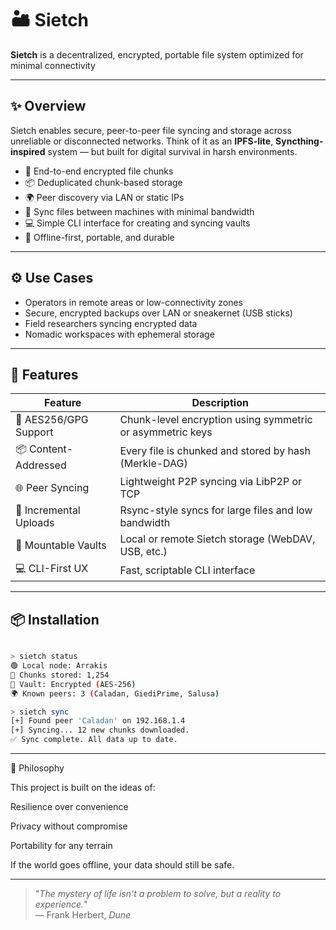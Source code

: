 # 🏜️ Sietch

**Sietch** is a decentralized, encrypted, portable file system optimized for minimal connectivity 

---

## ✨ Overview

Sietch enables secure, peer-to-peer file syncing and storage across unreliable or disconnected networks. Think of it as an **IPFS-lite**, **Syncthing-inspired** system — but built for digital survival in harsh environments.

- 🔐 End-to-end encrypted file chunks
- 📦 Deduplicated chunk-based storage
- 🌍 Peer discovery via LAN or static IPs
- 🔄 Sync files between machines with minimal bandwidth
- 💻 Simple CLI interface for creating and syncing vaults
- 🧱 Offline-first, portable, and durable

---

## ⚙️ Use Cases

- Operators in remote areas or low-connectivity zones
- Secure, encrypted backups over LAN or sneakernet (USB sticks)
- Field researchers syncing encrypted data
- Nomadic workspaces with ephemeral storage

---

## 🚀 Features

| Feature               | Description                                                 |
|----------------------|-------------------------------------------------------------|
| 🔐 AES256/GPG Support | Chunk-level encryption using symmetric or asymmetric keys  |
| 📦 Content-Addressed  | Every file is chunked and stored by hash (Merkle-DAG)      |
| 🌐 Peer Syncing       | Lightweight P2P syncing via LibP2P or TCP                  |
| 🔄 Incremental Uploads| Rsync-style syncs for large files and low bandwidth        |
| 📁 Mountable Vaults   | Local or remote Sietch storage (WebDAV, USB, etc.)         |
| 💻 CLI-First UX       | Fast, scriptable CLI interface                             |

---

## 📦 Installation

```bash 

> sietch status
🟢 Local node: Arrakis
🧱 Chunks stored: 1,254
🔐 Vault: Encrypted (AES-256)
🌍 Known peers: 3 (Caladan, GiediPrime, Salusa)

> sietch sync
[+] Found peer 'Caladan' on 192.168.1.4
[+] Syncing... 12 new chunks downloaded.
✅ Sync complete. All data up to date.


```


---

💬 Philosophy

This project is built on the ideas of:

Resilience over convenience

Privacy without compromise

Portability for any terrain

If the world goes offline, your data should still be safe.

---

> "_The mystery of life isn't a problem to solve, but a reality to experience._"  
> — Frank Herbert, *Dune*





